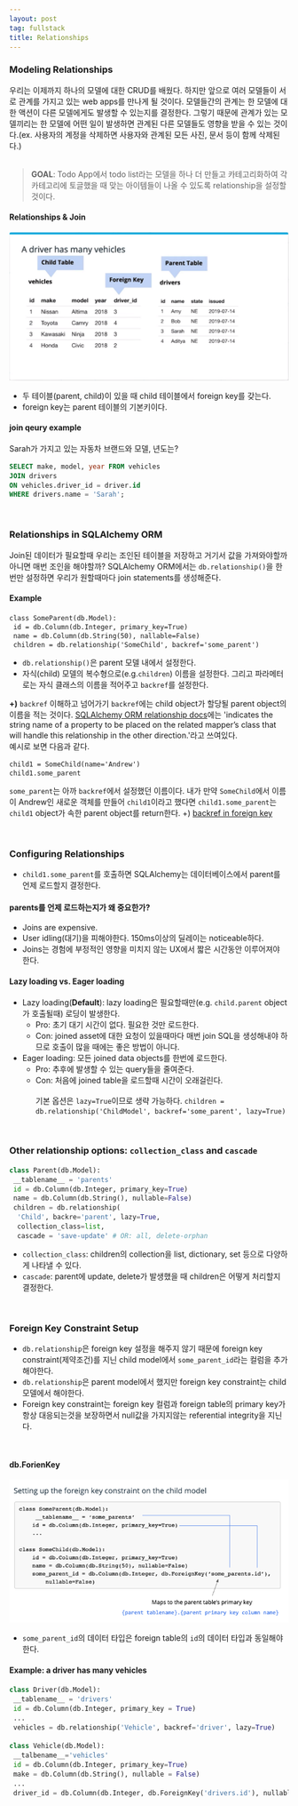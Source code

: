 ```yaml
---
layout: post
tag: fullstack
title: Relationships
---
```


### Modeling Relationships
우리는 이제까지 하나의 모델에 대한 CRUD를 배웠다. 하지만 앞으로 여러 모델들이 서로 관계를 가지고 있는 web apps를 만나게 될 것이다.
모델들간의 관계는 한 모델에 대한 액션이 다른 모델에게도 발생할 수 있는지를 결정한다. 그렇기 때문에 관계가 있는 모델끼리는 한 모델에 어떤 일이 발생하면
 관계된 다른 모델들도 영향을 받을 수 있는 것이다.(ex. 사용자의 계정을 삭제하면 사용자와 관계된 모든 사진, 문서 등이 함께 삭제된다.)
<br><br>
>**GOAL**: Todo App에서 todo list라는 모델을 하나 더 만들고 카테고리화하여 각 카테고리에 토글했을 때 맞는 아이템들이 나올 수 있도록 relationship을 설정할 것이다.


#### Relationships & Join
![join.png](/img/join.png)

- 두 테이블(parent, child)이 있을 때 child 테이블에서 foreign key를 갖는다.
- foreign key는 parent 테이블의 기본키이다.

#### join qeury example
Sarah가 가지고 있는 자동차 브랜드와 모델, 년도는?
```sql
SELECT make, model, year FROM vehicles
JOIN drivers
ON vehicles.driver_id = driver.id
WHERE drivers.name = 'Sarah';
```

<br>

### Relationships in SQLAlchemy ORM
Join된 데이터가 필요할때 우리는 조인된 테이블을 저장하고 거기서 값을 가져와야할까 아니면 매번 조인을 해야할까? SQLAlchemy ORM에서는 `db.relationship()`을 한번만 설정하면 우리가 원할때마다 join statements를 생성해준다.

#### Example
```
class SomeParent(db.Model):
 id = db.Column(db.Integer, primary_key=True)
 name = db.Column(db.String(50), nallable=False)
 children = db.relationship('SomeChild', backref='some_parent')
```
- `db.relationship()`은 parent 모델 내에서 설정한다.
- 자식(child) 모델의 복수형으로(e.g.`children`) 이름을 설정한다. 그리고 파라메터로는 자식 클래스의 이름을 적어주고 `backref`를 설정한다.

**+)** `backref` 이해하고 넘어가기
`backref`에는 child object가 할당될 parent object의 이름을 적는 것이다.
[SQLAlchemy ORM relationship docs](https://docs.sqlalchemy.org/en/13/orm/relationship_api.html#sqlalchemy.orm.relationship)에는 'indicates the string name of a property to be placed on the related mapper’s class that will handle this relationship in the other direction.'라고 쓰여있다.
<br>
예시로 보면 다음과 같다.
```
child1 = SomeChild(name='Andrew')
child1.some_parent
```
`some_parent`는 아까 `backref`에서 설정했던 이름이다. 내가 만약 `SomeChild`에서 이름이 Andrew인 새로운 객체를 만들어 `child1`이라고 했다면 `child1.some_parent`는 `child1` object가 속한 parent object를 return한다.
+) [backref in foreign key](https://github.com/coleifer/peewee/issues/2027) 

<br>

### Configuring Relationships
- `child1.some_parent`를 호출하면 SQLAlchemy는 데이터베이스에서 parent를 언제 로드할지 결정한다.

#### parents를 언제 로드하는지가 왜 중요한가?
- Joins are expensive.
- User idling(대기)을 피해야한다. 150ms이상의 딜레이는 noticeable하다.
- Joins는 경험에 부정적인 영향을 미치지 않는 UX에서 짧은 시간동안 이루어져야 한다. 

#### Lazy loading vs. Eager loading
- Lazy loading(**Default**): lazy loading은 필요할때만(e.g. `child.parent` object가 호출될때) 로딩이 발생한다.
  - Pro: 초기 대기 시간이 없다. 필요한 것만 로드한다.
  - Con: joined asset에 대한 요청이 있을때마다 매번 join SQL을 생성해내야 하므로 호출이 많을 때에는 좋은 방법이 아니다.
- Eager loading: 모든 joined data objects를 한번에 로드한다.
  - Pro: 추후에 발생할 수 있는 query들을 줄여준다. 
  - Con: 처음에 joined table을 로드할때 시간이 오래걸린다.
 <br><br>
기본 옵션은 `lazy=True`이므로 생략 가능하다.
`children = db.relationship('ChildModel', backref='some_parent', lazy=True)`

<br>

### Other relationship options: `collection_class` and `cascade`
```python
class Parent(db.Model):
 __tablename__ = 'parents'
 id = db.Column(db.Integer, primary_key=True)
 name = db.Column(db.String(), nullable=False)
 children = db.relationship(
  'Child', backre='parent', lazy=True,
  collection_class=list,
  cascade = 'save-update' # OR: all, delete-orphan
```
- `collection_class`: children의 collection을 list, dictionary, set 등으로 다양하게 나타낼 수 있다.
- `cascade`: parent에 update, delete가 발생했을 때 children은 어떻게 처리할지 결정한다.

<br>

### Foreign Key Constraint Setup
- `db.relationship`은 foreign key 설정을 해주지 않기 때문에 foreign key constraint(제약조건)를 지닌 child model에서 `some_parent_id`라는 컬럼을 추가해야한다.
- `db.relationship`은 parent model에서 했지만 foreign key constraint는 child 모델에서 해야한다.
- Foreign key constraint는 foreign key 컬럼과 foreign table의 primary key가 항상 대응되는것을 보장하면서 null값을 가지지않는 referential integrity을 지닌다.

<br>

#### db.ForienKey
![foreignkey](/img/foreignkey.png)
- `some_parent_id`의 데이터 타입은 foreign table의 `id`의 데이터 타입과 동일해야한다.

#### Example: a driver has many vehicles
```python
class Driver(db.Model):
 __tablename__ = 'drivers'
 id = db.Column(db.Integer, primary_key = True)
 ...
 vehicles = db.relationship('Vehicle', backref='driver', lazy=True)
 
class Vehicle(db.Model):
 __talbename__='vehicles'
 id = db.Column(db.Integer, primary_key=True)
 make = db.Column(db.String(), nullable = False)
 ...
 driver_id = db.Column(db.Integer, db.ForeignKey('drivers.id'), nullable=False)
```
 
